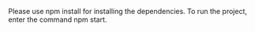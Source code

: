 Please use npm install for installing the dependencies.
To run the project, enter the command npm start.
